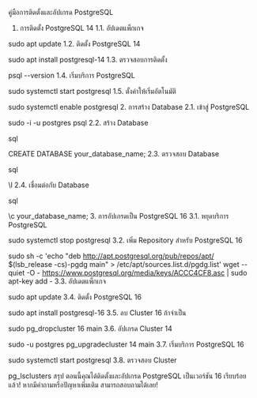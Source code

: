 คู่มือการติดตั้งและอัปเกรด PostgreSQL
1. การติดตั้ง PostgreSQL 14
1.1. อัปเดตแพ็กเกจ


sudo apt update
1.2. ติดตั้ง PostgreSQL 14


sudo apt install postgresql-14
1.3. ตรวจสอบการติดตั้ง


psql --version
1.4. เริ่มบริการ PostgreSQL


sudo systemctl start postgresql
1.5. ตั้งค่าให้เริ่มอัตโนมัติ


sudo systemctl enable postgresql
2. การสร้าง Database
2.1. เข้าสู่ PostgreSQL



sudo -i -u postgres
psql
2.2. สร้าง Database

sql

CREATE DATABASE your_database_name;
2.3. ตรวจสอบ Database

sql

\l
2.4. เชื่อมต่อกับ Database

sql

\c your_database_name;
3. การอัปเกรดเป็น PostgreSQL 16
3.1. หยุดบริการ PostgreSQL


sudo systemctl stop postgresql
3.2. เพิ่ม Repository สำหรับ PostgreSQL 16


sudo sh -c 'echo "deb http://apt.postgresql.org/pub/repos/apt/ $(lsb_release -cs)-pgdg main" > /etc/apt/sources.list.d/pgdg.list'
wget --quiet -O - https://www.postgresql.org/media/keys/ACCC4CF8.asc | sudo apt-key add -
3.3. อัปเดตแพ็กเกจ


sudo apt update
3.4. ติดตั้ง PostgreSQL 16


sudo apt install postgresql-16
3.5. ลบ Cluster 16 ถ้าจำเป็น


sudo pg_dropcluster 16 main
3.6. อัปเกรด Cluster 14


sudo -u postgres pg_upgradecluster 14 main
3.7. เริ่มบริการ PostgreSQL 16


sudo systemctl start postgresql
3.8. ตรวจสอบ Cluster


pg_lsclusters
สรุป
ตอนนี้คุณได้ติดตั้งและอัปเกรด PostgreSQL เป็นเวอร์ชัน 16 เรียบร้อยแล้ว! หากมีคำถามหรือปัญหาเพิ่มเติม สามารถสอบถามได้เลย!
